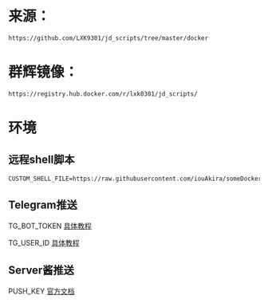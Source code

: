# 来源：
````
https://github.com/LXK9301/jd_scripts/tree/master/docker
````


# 群辉镜像：
````
https://registry.hub.docker.com/r/lxk0301/jd_scripts/
````


# 环境
## 远程shell脚本
````
CUSTOM_SHELL_FILE=https://raw.githubusercontent.com/iouAkira/someDockerfile/master/jd_scripts/shell_script_mod.sh
````

## Telegram推送
TG_BOT_TOKEN        [具体教程](https://github.com/LXK9301/jd_scripts/blob/master/backUp/TG_PUSH.md) 

TG_USER_ID          [具体教程](https://github.com/LXK9301/jd_scripts/blob/master/backUp/TG_PUSH.md) 



## Server酱推送
PUSH_KEY            [官方文档](http://sc.ftqq.com/3.version)  
